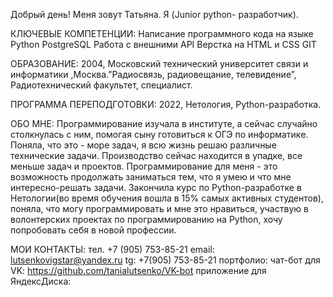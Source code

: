 Добрый день! Меня зовут Татьяна. Я (Junior python- разработчик).

КЛЮЧЕВЫЕ КОМПЕТЕНЦИИ:
Написание программного кода на языке Python
PostgreSQL
Работа с внешними API
Верстка на HTML и CSS
GIT

ОБРАЗОВАНИЕ:
2004, Московский технический университет связи и информатики ,Москва.”Радиосвязь, радиовещание, телевидение”, Радиотехнический факультет, специалист.
 
ПРОГРАММА ПЕРЕПОДГОТОВКИ: 
2022, Нетология, Python-разработка. 
 
ОБО МНЕ: Программирование изучала в институте, а сейчас случайно столкнулась с ним, помогая сыну готовиться к ОГЭ по информатике. Поняла, что это - море задач, я всю жизнь решаю различные технические задачи. Производство сейчас находится в упадке, все меньше задач и проектов. Программирование для меня - это возможность продолжать заниматься тем, что я умею и что мне интересно-решать задачи. Закончила курс по Python-разработке в Нетологии(во время обучения вошла в 15% самых активных студентов), поняла, что могу программировать и мне это нравиться, участвую в волонтерских проектах по программированию на Python, хочу попробовать себя в новой профессии.

МОИ КОНТАКТЫ: 
тел. +7 (905) 753-85-21
email: lutsenkovigstar@yandex.ru 
tg: +7(905) 753-85-21
портфолио: чат-бот для VK: https://github.com/tanialutsenko/VK-bot
приложение для ЯндексДиска: 

